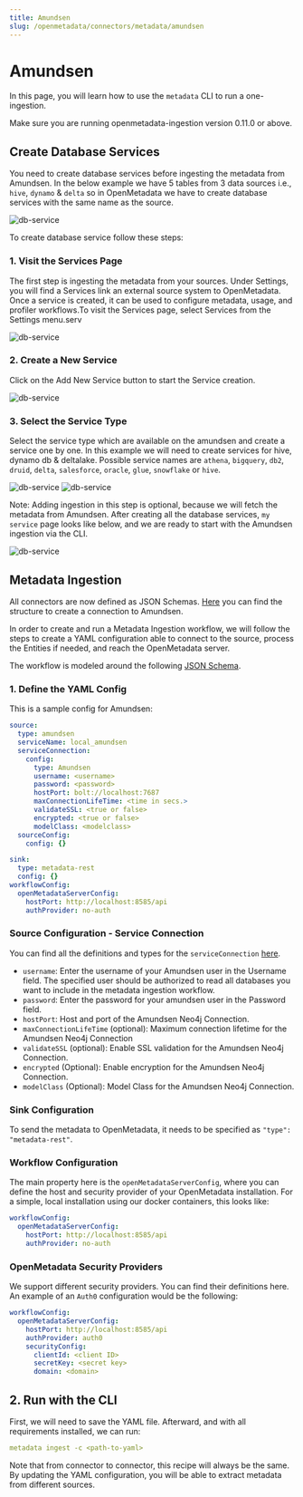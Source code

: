 ```yaml
---
title: Amundsen
slug: /openmetadata/connectors/metadata/amundsen
---
```


# Amundsen

In this page, you will learn how to use the `metadata` CLI to run a one-ingestion.

<Requirements />

<PythonMod connector="Amundsen" module="amundsen" />

Make sure you are running openmetadata-ingestion version 0.11.0 or above.


## Create Database Services

You need to create database services before ingesting the metadata from Amundsen. In the below example we have 5 tables
from 3 data sources i.e., `hive`, `dynamo` & `delta` so in OpenMetadata we have to create database services with the same name
as the source.

<Image src="/images/openmetadata/connectors/amundsen/create-db-service.png" alt="db-service" caption="Amundsen dashboard"/>

To create database service follow these steps:

### 1. Visit the Services Page

The first step is ingesting the metadata from your sources. Under Settings, you will find a Services link an external
source system to OpenMetadata. Once a service is created, it can be used to configure metadata, usage, and profiler
workflows.To visit the Services page, select Services from the Settings menu.serv

<Image src="/images/openmetadata/connectors/amundsen/create-service-1.png" alt="db-service" caption="Navigate to Settings >> Services"/>

### 2. Create a New Service

Click on the Add New Service button to start the Service creation.

<Image src="/images/openmetadata/connectors/amundsen/create-service-2.png" alt="db-service" caption="Add a New Service from the Database Services Page"/>

### 3. Select the Service Type

Select the service type which are available on the amundsen and create a service one by one. In this example we will
need to create services for hive, dynamo db & deltalake. Possible service names are `athena`, `bigquery`, `db2`, `druid`, `delta`,
`salesforce`, `oracle`, `glue`, `snowflake` or `hive`.

<Image src="/images/openmetadata/connectors/amundsen/create-service-3.png" alt="db-service"/>


<Image src="/images/openmetadata/connectors/amundsen/create-service-4.png" alt="db-service"/>

Note: Adding ingestion in this step is optional, because we will fetch the metadata from Amundsen. After creating all
the database services, `my service` page looks like below, and we are ready to start with the Amundsen ingestion via the CLI.

<Image src="/images/openmetadata/connectors/amundsen/create-service-5.png" alt="db-service"/>

## Metadata Ingestion

All connectors are now defined as JSON Schemas. [Here](https://github.com/open-metadata/OpenMetadata/blob/main/openmetadata-service/src/main/resources/json/schema/entity/services/connections/metadata/amundsenConnection.json)
you can find the structure to create a connection to Amundsen. 

In order to create and run a Metadata Ingestion workflow, we will follow the steps to create a
YAML configuration able to connect to the source, process the Entities if needed, and reach the OpenMetadata server.

The workflow is modeled around the following [JSON Schema](https://github.com/open-metadata/OpenMetadata/blob/main/openmetadata-service/src/main/resources/json/schema/entity/services/connections/metadata/amundsenConnection.json).

### 1. Define the YAML Config

This is a sample config for Amundsen:

```yaml
source:
  type: amundsen
  serviceName: local_amundsen
  serviceConnection:
    config:
      type: Amundsen
      username: <username>
      password: <password>
      hostPort: bolt://localhost:7687
      maxConnectionLifeTime: <time in secs.>
      validateSSL: <true or false>
      encrypted: <true or false>
      modelClass: <modelclass>
  sourceConfig:
    config: {}

sink:
  type: metadata-rest
  config: {}
workflowConfig:
  openMetadataServerConfig:
    hostPort: http://localhost:8585/api
    authProvider: no-auth
```

### Source Configuration - Service Connection

You can find all the definitions and types for the `serviceConnection` [here](https://github.com/open-metadata/OpenMetadata/blob/main/openmetadata-service/src/main/resources/json/schema/entity/services/connections/metadata/amundsenConnection.json).

- `username`: Enter the username of your Amundsen user in the Username field. The specified user should be authorized to read all databases you want to include in the metadata ingestion workflow. 
- `password`: Enter the password for your amundsen user in the Password field. 
- `hostPort`: Host and port of the Amundsen Neo4j Connection. 
- `maxConnectionLifeTime` (optional): Maximum connection lifetime for the Amundsen Neo4j Connection 
- `validateSSL` (optional): Enable SSL validation for the Amundsen Neo4j Connection. 
- `encrypted` (Optional): Enable encryption for the Amundsen Neo4j Connection. 
- `modelClass` (Optional): Model Class for the Amundsen Neo4j Connection.

### Sink Configuration

To send the metadata to OpenMetadata, it needs to be specified as `"type": "metadata-rest"`.

### Workflow Configuration

The main property here is the `openMetadataServerConfig`, where you can define the host and security provider of your
OpenMetadata installation. For a simple, local installation using our docker containers, this looks like:

```yaml
workflowConfig:
  openMetadataServerConfig:
    hostPort: http://localhost:8585/api
    authProvider: no-auth
```

### OpenMetadata Security Providers

We support different security providers. You can find their definitions here. An example of an `Auth0` configuration would
be the following:

```yaml
workflowConfig:
  openMetadataServerConfig:
    hostPort: http://localhost:8585/api
    authProvider: auth0
    securityConfig:
      clientId: <client ID>
      secretKey: <secret key>
      domain: <domain>
```

## 2. Run with the CLI

First, we will need to save the YAML file. Afterward, and with all requirements installed, we can run:

```yaml
metadata ingest -c <path-to-yaml>
```

Note that from connector to connector, this recipe will always be the same. By updating the YAML configuration, you will
be able to extract metadata from different sources.
